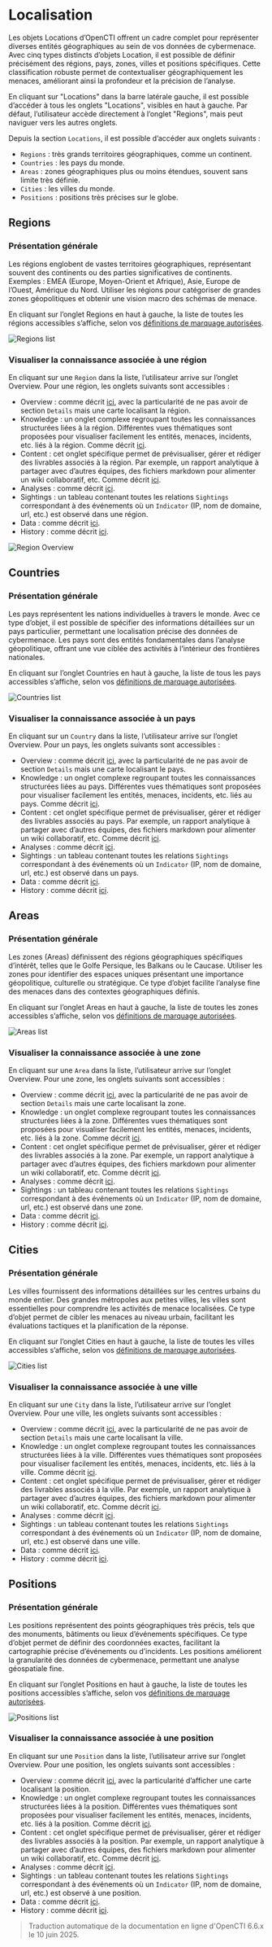 # Localisation

Les objets Locations d’OpenCTI offrent un cadre complet pour représenter diverses entités géographiques au sein de vos données de cybermenace. Avec cinq types distincts d’objets Location, il est possible de définir précisément des régions, pays, zones, villes et positions spécifiques. Cette classification robuste permet de contextualiser géographiquement les menaces, améliorant ainsi la profondeur et la précision de l’analyse.

En cliquant sur "Locations" dans la barre latérale gauche, il est possible d’accéder à tous les onglets "Locations", visibles en haut à gauche. Par défaut, l’utilisateur accède directement à l’onglet "Regions", mais peut naviguer vers les autres onglets.

Depuis la section `Locations`, il est possible d’accéder aux onglets suivants :

- `Regions` : très grands territoires géographiques, comme un continent.
- `Countries` : les pays du monde.
- `Areas` : zones géographiques plus ou moins étendues, souvent sans limite très définie.
- `Cities` : les villes du monde.
- `Positions` : positions très précises sur le globe.


## Regions

### Présentation générale

Les régions englobent de vastes territoires géographiques, représentant souvent des continents ou des parties significatives de continents. Exemples : EMEA (Europe, Moyen-Orient et Afrique), Asie, Europe de l’Ouest, Amérique du Nord. Utiliser les régions pour catégoriser de grandes zones géopolitiques et obtenir une vision macro des schémas de menace.

En cliquant sur l’onglet Regions en haut à gauche, la liste de toutes les régions accessibles s’affiche, selon vos [définitions de marquage autorisées](../administration/users.md).

![Regions list](assets/regions_list_view.png)

### Visualiser la connaissance associée à une région

En cliquant sur une `Region` dans la liste, l’utilisateur arrive sur l’onglet Overview. Pour une région, les onglets suivants sont accessibles :

- Overview : comme décrit [ici](overview.md#overview-section), avec la particularité de ne pas avoir de section `Details` mais une carte localisant la région.
- Knowledge : un onglet complexe regroupant toutes les connaissances structurées liées à la région. Différentes vues thématiques sont proposées pour visualiser facilement les entités, menaces, incidents, etc. liés à la région. Comme décrit [ici](overview.md#knowledge-section).
- Content : cet onglet spécifique permet de prévisualiser, gérer et rédiger des livrables associés à la région. Par exemple, un rapport analytique à partager avec d’autres équipes, des fichiers markdown pour alimenter un wiki collaboratif, etc. Comme décrit [ici](overview.md#content-section).
- Analyses : comme décrit [ici](overview.md#analyses-section).
- Sightings : un tableau contenant toutes les relations `Sightings` correspondant à des événements où un `Indicator` (IP, nom de domaine, url, etc.) est observé dans une région.
- Data : comme décrit [ici](overview.md#data-section).
- History : comme décrit [ici](overview.md#history-section).

![Region Overview](assets/region_overview.png)

## Countries

### Présentation générale

Les pays représentent les nations individuelles à travers le monde. Avec ce type d’objet, il est possible de spécifier des informations détaillées sur un pays particulier, permettant une localisation précise des données de cybermenace. Les pays sont des entités fondamentales dans l’analyse géopolitique, offrant une vue ciblée des activités à l’intérieur des frontières nationales.

En cliquant sur l’onglet Countries en haut à gauche, la liste de tous les pays accessibles s’affiche, selon vos [définitions de marquage autorisées](../administration/users.md).

![Countries list](assets/countries_list_view.png)

### Visualiser la connaissance associée à un pays

En cliquant sur un `Country` dans la liste, l’utilisateur arrive sur l’onglet Overview. Pour un pays, les onglets suivants sont accessibles :

- Overview : comme décrit [ici](overview.md#overview-section), avec la particularité de ne pas avoir de section `Details` mais une carte localisant le pays.
- Knowledge : un onglet complexe regroupant toutes les connaissances structurées liées au pays. Différentes vues thématiques sont proposées pour visualiser facilement les entités, menaces, incidents, etc. liés au pays. Comme décrit [ici](overview.md#knowledge-section).
- Content : cet onglet spécifique permet de prévisualiser, gérer et rédiger des livrables associés au pays. Par exemple, un rapport analytique à partager avec d’autres équipes, des fichiers markdown pour alimenter un wiki collaboratif, etc. Comme décrit [ici](overview.md#content-section).
- Analyses : comme décrit [ici](overview.md#analyses-section).
- Sightings : un tableau contenant toutes les relations `Sightings` correspondant à des événements où un `Indicator` (IP, nom de domaine, url, etc.) est observé dans un pays.
- Data : comme décrit [ici](overview.md#data-section).
- History : comme décrit [ici](overview.md#history-section).

## Areas

### Présentation générale

Les zones (Areas) définissent des régions géographiques spécifiques d’intérêt, telles que le Golfe Persique, les Balkans ou le Caucase. Utiliser les zones pour identifier des espaces uniques présentant une importance géopolitique, culturelle ou stratégique. Ce type d’objet facilite l’analyse fine des menaces dans des contextes géographiques définis.

En cliquant sur l’onglet Areas en haut à gauche, la liste de toutes les zones accessibles s’affiche, selon vos [définitions de marquage autorisées](../administration/users.md).

![Areas list](assets/areas_list_view.png)

### Visualiser la connaissance associée à une zone

En cliquant sur une `Area` dans la liste, l’utilisateur arrive sur l’onglet Overview. Pour une zone, les onglets suivants sont accessibles :

- Overview : comme décrit [ici](overview.md#overview-section), avec la particularité de ne pas avoir de section `Details` mais une carte localisant la zone.
- Knowledge : un onglet complexe regroupant toutes les connaissances structurées liées à la zone. Différentes vues thématiques sont proposées pour visualiser facilement les entités, menaces, incidents, etc. liés à la zone. Comme décrit [ici](overview.md#knowledge-section).
- Content : cet onglet spécifique permet de prévisualiser, gérer et rédiger des livrables associés à la zone. Par exemple, un rapport analytique à partager avec d’autres équipes, des fichiers markdown pour alimenter un wiki collaboratif, etc. Comme décrit [ici](overview.md#content-section).
- Analyses : comme décrit [ici](overview.md#analyses-section).
- Sightings : un tableau contenant toutes les relations `Sightings` correspondant à des événements où un `Indicator` (IP, nom de domaine, url, etc.) est observé dans une zone.
- Data : comme décrit [ici](overview.md#data-section).
- History : comme décrit [ici](overview.md#history-section).


## Cities

### Présentation générale

Les villes fournissent des informations détaillées sur les centres urbains du monde entier. Des grandes métropoles aux petites villes, les villes sont essentielles pour comprendre les activités de menace localisées. Ce type d’objet permet de cibler les menaces au niveau urbain, facilitant les évaluations tactiques et la planification de la réponse.

En cliquant sur l’onglet Cities en haut à gauche, la liste de toutes les villes accessibles s’affiche, selon vos [définitions de marquage autorisées](../administration/users.md).

![Cities list](assets/cities_list_view.png)

### Visualiser la connaissance associée à une ville

En cliquant sur une `City` dans la liste, l’utilisateur arrive sur l’onglet Overview. Pour une ville, les onglets suivants sont accessibles :

- Overview : comme décrit [ici](overview.md#overview-section), avec la particularité de ne pas avoir de section `Details` mais une carte localisant la ville.
- Knowledge : un onglet complexe regroupant toutes les connaissances structurées liées à la ville. Différentes vues thématiques sont proposées pour visualiser facilement les entités, menaces, incidents, etc. liés à la ville. Comme décrit [ici](overview.md#knowledge-section).
- Content : cet onglet spécifique permet de prévisualiser, gérer et rédiger des livrables associés à la ville. Par exemple, un rapport analytique à partager avec d’autres équipes, des fichiers markdown pour alimenter un wiki collaboratif, etc. Comme décrit [ici](overview.md#content-section).
- Analyses : comme décrit [ici](overview.md#analyses-section).
- Sightings : un tableau contenant toutes les relations `Sightings` correspondant à des événements où un `Indicator` (IP, nom de domaine, url, etc.) est observé dans une ville.
- Data : comme décrit [ici](overview.md#data-section).
- History : comme décrit [ici](overview.md#history-section).


## Positions

### Présentation générale

Les positions représentent des points géographiques très précis, tels que des monuments, bâtiments ou lieux d’événements spécifiques. Ce type d’objet permet de définir des coordonnées exactes, facilitant la cartographie précise d’événements ou d’incidents. Les positions améliorent la granularité des données de cybermenace, permettant une analyse géospatiale fine.

En cliquant sur l’onglet Positions en haut à gauche, la liste de toutes les positions accessibles s’affiche, selon vos [définitions de marquage autorisées](../administration/users.md).

![Positions list](assets/positions_list_view.png)

### Visualiser la connaissance associée à une position

En cliquant sur une `Position` dans la liste, l’utilisateur arrive sur l’onglet Overview. Pour une position, les onglets suivants sont accessibles :

- Overview : comme décrit [ici](overview.md#overview-section), avec la particularité d’afficher une carte localisant la position.
- Knowledge : un onglet complexe regroupant toutes les connaissances structurées liées à la position. Différentes vues thématiques sont proposées pour visualiser facilement les entités, menaces, incidents, etc. liés à la position. Comme décrit [ici](overview.md#knowledge-section).
- Content : cet onglet spécifique permet de prévisualiser, gérer et rédiger des livrables associés à la position. Par exemple, un rapport analytique à partager avec d’autres équipes, des fichiers markdown pour alimenter un wiki collaboratif, etc. Comme décrit [ici](overview.md#content-section).
- Analyses : comme décrit [ici](overview.md#analyses-section).
- Sightings : un tableau contenant toutes les relations `Sightings` correspondant à des événements où un `Indicator` (IP, nom de domaine, url, etc.) est observé à une position.
- Data : comme décrit [ici](overview.md#data-section).
- History : comme décrit [ici](overview.md#history-section).


> Traduction automatique de la documentation en ligne d'OpenCTI 6.6.x le 10 juin 2025.